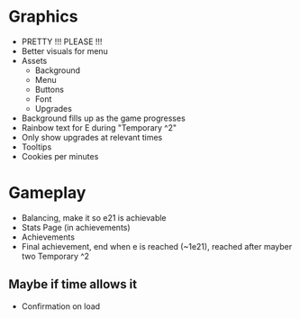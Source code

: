 # Graphics
- PRETTY !!! PLEASE !!!
- Better visuals for menu
- Assets
    - Background
    - Menu
    - Buttons
    - Font
    - Upgrades
- Background fills up as the game progresses
- Rainbow text for E during "Temporary ^2"
- Only show upgrades at relevant times
- Tooltips
- Cookies per minutes

# Gameplay
- Balancing, make it so e21 is achievable
- Stats Page (in achievements)
- Achievements
- Final achievement, end when e is reached (~1e21), reached after mayber two Temporary ^2

## Maybe if time allows it
- Confirmation on load